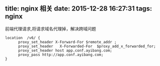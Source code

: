 title: nginx 相关
date: 2015-12-28 16:27:31
tags: nginx
---
前端代理请求,将请求域名代理掉，解决跨域问题
```nginx
location  /v6/ {
      proxy_set_header X-Forward-For $remote_addr ;
      proxy_set_header   X-Forwarded-For  $proxy_add_x_forwarded_for;
      proxy_set_header host app.conf.ayibang.com;
      proxy_pass http://app.conf.ayibang.com;
}
```
